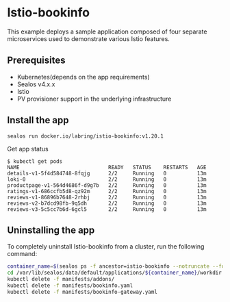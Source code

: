 # Istio-bookinfo

This example deploys a sample application composed of four separate microservices used to demonstrate various Istio features.

## Prerequisites

- Kubernetes(depends on the app requirements)
- Sealos v4.x.x
- Istio
- PV provisioner support in the underlying infrastructure

## Install the app

```shell
sealos run docker.io/labring/istio-bookinfo:v1.20.1
```

Get app status

```shell
$ kubectl get pods
NAME                             READY   STATUS    RESTARTS   AGE
details-v1-5f4d584748-8fqjg      2/2     Running   0          13m
loki-0                           2/2     Running   0          13m
productpage-v1-564d4686f-d9g7b   2/2     Running   0          13m
ratings-v1-686ccfb5d8-qz92m      2/2     Running   0          13m
reviews-v1-86896b7648-2rhbj      2/2     Running   0          13m
reviews-v2-b7dcd98fb-9q5dh       2/2     Running   0          13m
reviews-v3-5c5cc7b6d-6gcl5       2/2     Running   0          13m
```

## Uninstalling the app

To completely uninstall Istio-bookinfo from a cluster, run the following command:

```bash
container_name=$(sealos ps -f ancestor=istio-bookinfo --notruncate --format "{{.ContainerName}}")
cd /var/lib/sealos/data/default/applications/${container_name}/workdir
kubectl delete -f manifests/addons/
kubectl delete -f manifests/bookinfo.yaml
kubectl delete -f manifests/bookinfo-gateway.yaml
```
